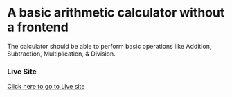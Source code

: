 # A basic arithmetic calculator without a frontend

The calculator should be able to perform basic operations like Addition, Subtraction, Multiplication, & Division.

### Live Site
[Click here to go to Live site](https://samzyconcepts.github.io/zuri-basic-arithmetic-calc/)
